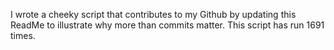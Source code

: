I wrote a cheeky script that contributes to my Github by updating this ReadMe to illustrate why more than commits matter. This script has run 1691 times.